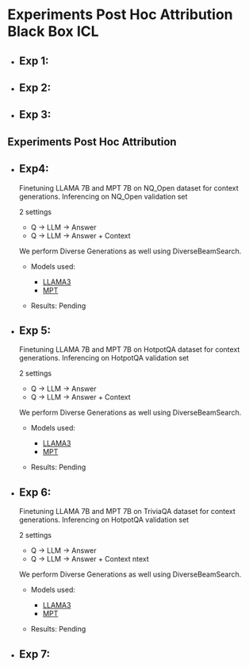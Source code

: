 # Experiments Post Hoc Attribution Black Box ICL

- ## Exp 1:

- ## Exp 2:

- ## Exp 3:


## Experiments Post Hoc Attribution
- ## Exp4:
    Finetuning LLAMA 7B and MPT 7B on NQ_Open dataset for context generations.
    Inferencing on NQ_Open validation set

    2 settings
    - Q -> LLM -> Answer
    - Q -> LLM -> Answer + Context

    We perform Diverse Generations as well using DiverseBeamSearch.

    - Models used:

        - [LLAMA3](https://huggingface.co/meta-llama/Meta-Llama-3-8B-Instruct)
        - [MPT](https://huggingface.co/mosaicml/mpt-7b)

    - Results:
        Pending

- ## Exp 5:
    Finetuning LLAMA 7B and MPT 7B on HotpotQA dataset for context generations.
    Inferencing on HotpotQA validation set
    
    2 settings
    - Q -> LLM -> Answer
    - Q -> LLM -> Answer + Context


    We perform Diverse Generations as well using DiverseBeamSearch.

    - Models used:

        - [LLAMA3](https://huggingface.co/meta-llama/Meta-Llama-3-8B-Instruct)
        - [MPT](https://huggingface.co/mosaicml/mpt-7b)

    - Results:
        Pending


- ## Exp 6: 

    Finetuning LLAMA 7B and MPT 7B on TriviaQA dataset for context generations.
    Inferencing on HotpotQA validation set
    
    2 settings
    - Q -> LLM -> Answer
    - Q -> LLM -> Answer + Context
ntext

    We perform Diverse Generations as well using DiverseBeamSearch.
    - Models used:

        - [LLAMA3](https://huggingface.co/meta-llama/Meta-Llama-3-8B-Instruct)
        - [MPT](https://huggingface.co/mosaicml/mpt-7b)
    - Results:
        Pending

- ## Exp 7:
